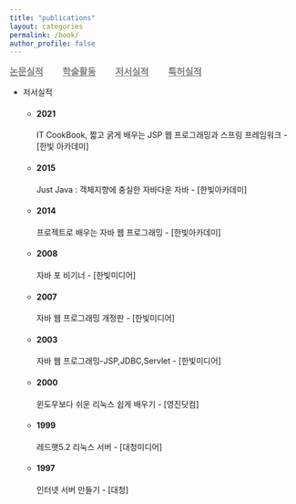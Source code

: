 ```yaml
---
title: "publications"
layout: categories
permalink: /book/
author_profile: false
---
```


<style>
    .styled-links a {
        font-family: "Arial", sans-serif;
        font-weight: bold;
        font-size: 16px;
        color: gray;
        text-decoration: none;
        margin-right: 30px;
        text-decoration: underline;
    }

    .styled-links a:hover {
        color: lightgray;
        
    }
</style>

<div class="styled-links">
    <a href="/publications">논문실적</a>
    <a href="/academic">학술활동</a>
    <a href="/book">저서실적</a>
    <a href="/patent">특허실적</a>
</div>

- 저서실적

    - <h4>2021</h4>
        
        IT CookBook, 짧고 굵게 배우는 JSP 웹 프로그래밍과 스프링 프레임워크 - [한빛 아카데미]
        
    - <h4>2015</h4>
        
        Just Java : 객체지향에 충실한 자바다운 자바 - [한빛아카데미]
        
    - <h4>2014</h4>
        
        프로젝트로 배우는 자바 웹 프로그래밍 - [한빛아카데미]
        
    - <h4>2008</h4>
        
        자바 포 비기너 - [한빛미디어]
        
    - <h4>2007</h4>
        
        자바 웹 프로그래밍 개정판 - [한빛미디어]
        
    - <h4>2003</h4>
        
        자바 웹 프로그래밍-JSP,JDBC,Servlet - [한빛미디어]
        
    - <h4>2000</h4>
        
        윈도우보다 쉬운 리눅스 쉽게 배우기 - [영진닷컴]
        
    - <h4>1999</h4>
        
        레드햇5.2 리눅스 서버 - [대청미디어]
        
    - <h4>1997</h4>
        
        인터넷 서버 만들기 - [대청]
        
